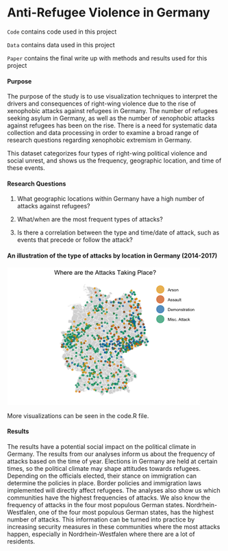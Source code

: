 # Anti-Refugee Violence in Germany       

`Code` contains code used in this project

`Data` contains data used in this project

`Paper` contains the final write up with methods and results used for this project

#### Purpose
The purpose of the study is to use visualization techniques to interpret the drivers and consequences of right-wing violence due to the rise of xenophobic attacks against refugees in Germany. The number of refugees seeking asylum in Germany, as well as the number of xenophobic attacks against refugees has been on the rise. There is a need for systematic data collection and data processing in order to examine a broad range of research questions regarding xenophobic extremism in Germany. 

This dataset categorizes four types of right-wing political violence and social unrest, and shows us the frequency, geographic location, and time of these events.	

#### Research Questions
1. What geographic locations within Germany have a high number of attacks against refugees?

2. What/when are the most frequent types of attacks? 

3. Is there a correlation between the type and time/date of attack, such as events that precede or follow the attack? 

#### An illustration of the type of attacks by location in Germany (2014-2017)

![Attacks in Germany](graphs/Rplot.png)


More visualizations can be seen in the code.R file.

#### Results

The results have a potential social impact on the political climate in Germany. The results
from our analyses inform us about the frequency of attacks based on the time of year. Elections
in Germany are held at certain times, so the political climate may shape attitudes towards
refugees. Depending on the officials elected, their stance on immigration can determine the
policies in place. Border policies and immigration laws implemented will directly affect
refugees. The analyses also show us which communities have the highest frequencies of attacks.
We also know the frequency of attacks in the four most populous German states. Nordrhein-
Westfalen, one of the four most populous German states, has the highest number of attacks. This
information can be turned into practice by increasing security measures in these communities
where the most attacks happen, especially in Nordrhein-Westfalen where there are a lot of
residents.


